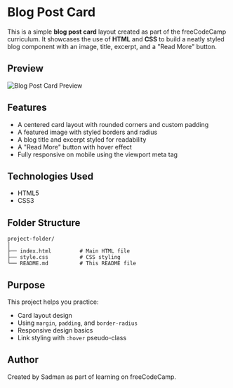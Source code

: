 # Blog Post Card

This is a simple **blog post card** layout created as part of the freeCodeCamp curriculum. It showcases the use of **HTML** and **CSS** to build a neatly styled blog component with an image, title, excerpt, and a "Read More" button.

## Preview

![Blog Post Card Preview](https://i.ibb.co/0yPgtHvY/Screenshot-2025-05-24-19-09-20-891.jpg)

## Features

- A centered card layout with rounded corners and custom padding
- A featured image with styled borders and radius
- A blog title and excerpt styled for readability
- A "Read More" button with hover effect
- Fully responsive on mobile using the viewport meta tag

## Technologies Used

- HTML5
- CSS3

## Folder Structure

```
project-folder/
│
├── index.html         # Main HTML file
├── style.css          # CSS styling
└── README.md          # This README file
```

## Purpose

This project helps you practice:
- Card layout design
- Using `margin`, `padding`, and `border-radius`
- Responsive design basics
- Link styling with `:hover` pseudo-class

## Author

Created by Sadman as part of learning on freeCodeCamp.
